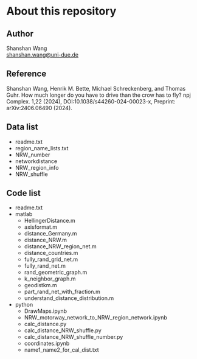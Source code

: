 # About this repository

## Author 
Shanshan Wang\
shanshan.wang@uni-due.de

## Reference
Shanshan Wang, Henrik M. Bette, Michael Schreckenberg, and Thomas Guhr. How much longer do you have to drive than the crow has to fly? npj Complex. 1,22 (2024), DOI:10.1038/s44260-024-00023-x, Preprint: arXiv:2406.06490 (2024).

## Data list
* readme.txt
* region_name_lists.txt
* NRW_number			
* networkdistance
* NRW_region_info			
* NRW_shuffle			

## Code list
* readme.txt
* matlab
  *	HellingerDistance.m
  *	axisformat.m
  *	distance_Germany.m
  *	distance_NRW.m
  *	distance_NRW_region_net.m
  *	distance_countries.m
  *	fully_rand_grid_net.m
  *	fully_rand_net.m
  *	rand_geometric_graph.m
  *	k_neighbor_graph.m
  *	geodistkm.m
  *	part_rand_net_with_fraction.m
  *	understand_distance_distribution.m	
* python
  * DrawMaps.ipynb
  * NRW_motorway_network_to_NRW_region_network.ipynb
  * calc_distance.py
  * calc_distance_NRW_shuffle.py
  * calc_distance_NRW_shuffle_number.py
  * coordinates.ipynb
  * name1_name2_for_cal_dist.txt


